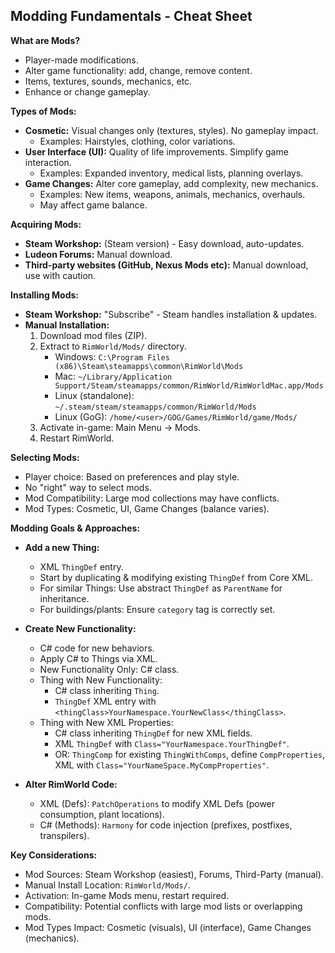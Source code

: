 ## Modding Fundamentals - Cheat Sheet

**What are Mods?**
- Player-made modifications.
- Alter game functionality: add, change, remove content.
- Items, textures, sounds, mechanics, etc.
- Enhance or change gameplay.

**Types of Mods:**
- **Cosmetic:** Visual changes only (textures, styles). No gameplay impact.
    - Examples: Hairstyles, clothing, color variations.
- **User Interface (UI):** Quality of life improvements. Simplify game interaction.
    - Examples: Expanded inventory, medical lists, planning overlays.
- **Game Changes:** Alter core gameplay, add complexity, new mechanics.
    - Examples: New items, weapons, animals, mechanics, overhauls.
    - May affect game balance.

**Acquiring Mods:**
- **Steam Workshop:** (Steam version) - Easy download, auto-updates.
- **Ludeon Forums:** Manual download.
- **Third-party websites (GitHub, Nexus Mods etc):** Manual download, use with caution.

**Installing Mods:**
- **Steam Workshop:** "Subscribe" - Steam handles installation & updates.
- **Manual Installation:**
    1. Download mod files (ZIP).
    2. Extract to `RimWorld/Mods/` directory.
        - Windows: `C:\Program Files (x86)\Steam\steamapps\common\RimWorld\Mods`
        - Mac: `~/Library/Application Support/Steam/steamapps/common/RimWorld/RimWorldMac.app/Mods`
        - Linux (standalone): `~/.steam/steam/steamapps/common/RimWorld/Mods`
        - Linux (GoG): `/home/<user>/GOG/Games/RimWorld/game/Mods/`
    3. Activate in-game: Main Menu -> Mods.
    4. Restart RimWorld.

**Selecting Mods:**
- Player choice: Based on preferences and play style.
- No "right" way to select mods.
- Mod Compatibility: Large mod collections may have conflicts.
- Mod Types: Cosmetic, UI, Game Changes (balance varies).

**Modding Goals & Approaches:**

- **Add a new Thing:**
    - XML `ThingDef` entry.
    - Start by duplicating & modifying existing `ThingDef` from Core XML.
    - For similar Things: Use abstract `ThingDef` as `ParentName` for inheritance.
    - For buildings/plants: Ensure `category` tag is correctly set.

- **Create New Functionality:**
    - C# code for new behaviors.
    - Apply C# to Things via XML.
    - New Functionality Only: C# class.
    - Thing with New Functionality:
        - C# class inheriting `Thing`.
        - `ThingDef` XML entry with `<thingClass>YourNamespace.YourNewClass</thingClass>`.
    - Thing with New XML Properties:
        - C# class inheriting `ThingDef` for new XML fields.
        - XML `ThingDef` with `Class="YourNamespace.YourThingDef"`.
        - OR: `ThingComp` for existing `ThingWithComps`, define `CompProperties`, XML with `Class="YourNameSpace.MyCompProperties"`.

- **Alter RimWorld Code:**
    - XML (Defs): `PatchOperations` to modify XML Defs (power consumption, plant locations).
    - C# (Methods): `Harmony` for code injection (prefixes, postfixes, transpilers).

**Key Considerations:**
- Mod Sources: Steam Workshop (easiest), Forums, Third-Party (manual).
- Manual Install Location: `RimWorld/Mods/`.
- Activation: In-game Mods menu, restart required.
- Compatibility: Potential conflicts with large mod lists or overlapping mods.
- Mod Types Impact: Cosmetic (visuals), UI (interface), Game Changes (mechanics). 

